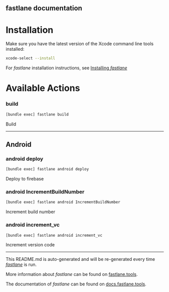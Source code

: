 fastlane documentation
----

# Installation

Make sure you have the latest version of the Xcode command line tools installed:

```sh
xcode-select --install
```

For _fastlane_ installation instructions, see [Installing _fastlane_](https://docs.fastlane.tools/#installing-fastlane)

# Available Actions

### build

```sh
[bundle exec] fastlane build
```

Build

----


## Android

### android deploy

```sh
[bundle exec] fastlane android deploy
```

Deploy to firebase

### android IncrementBuildNumber

```sh
[bundle exec] fastlane android IncrementBuildNumber
```

Increment build number

### android increment_vc

```sh
[bundle exec] fastlane android increment_vc
```

Increment version code

----

This README.md is auto-generated and will be re-generated every time [_fastlane_](https://fastlane.tools) is run.

More information about _fastlane_ can be found on [fastlane.tools](https://fastlane.tools).

The documentation of _fastlane_ can be found on [docs.fastlane.tools](https://docs.fastlane.tools).
